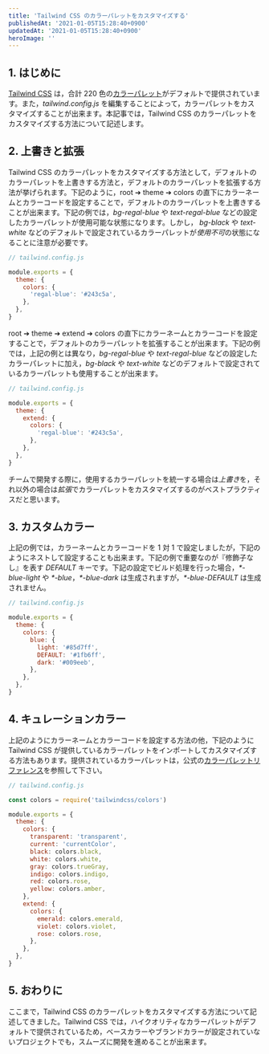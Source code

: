```yaml
---
title: 'Tailwind CSS のカラーパレットをカスタマイズする'
publishedAt: '2021-01-05T15:28:40+0900'
updatedAt: '2021-01-05T15:28:40+0900'
heroImage: ''
---
```


## 1. はじめに

[Tailwind CSS](https://tailwindcss.com/) は，合計 220 色の[カラーパレット](https://tailwindcss.com/docs/customizing-colors#color-palette-reference)がデフォルトで提供されています。また，_tailwind.config.js_ を編集することによって，カラーパレットをカスタマイズすることが出来ます。本記事では，Tailwind CSS のカラーパレットをカスタマイズする方法について記述します。

## 2. 上書きと拡張

Tailwind CSS のカラーパレットをカスタマイズする方法として，デフォルトのカラーパレットを上書きする方法と，デフォルトのカラーパレットを拡張する方法が挙げられます。下記のように，root ➔ theme ➔ colors の直下にカラーネームとカラーコードを設定することで，デフォルトのカラーパレットを上書きすることが出来ます。下記の例では，_bg-regal-blue_ や _text-regal-blue_ などの設定したカラーパレットが使用可能な状態になります。しかし，
_bg-black_ や _text-white_ などのデフォルトで設定されているカラーパレットが*使用不可*の状態になることに注意が必要です。

```js
// tailwind.config.js

module.exports = {
  theme: {
    colors: {
      'regal-blue': '#243c5a',
    },
  },
}
```

root ➔ theme ➔ extend ➔ colors の直下にカラーネームとカラーコードを設定することで，デフォルトのカラーパレットを拡張することが出来ます。下記の例では，上記の例とは異なり，_bg-regal-blue_ や _text-regal-blue_ などの設定したカラーパレットに加え，_bg-black_ や _text-white_ などのデフォルトで設定されているカラーパレットも使用することが出来ます。

```js
// tailwind.config.js

module.exports = {
  theme: {
    extend: {
      colors: {
        'regal-blue': '#243c5a',
      },
    },
  },
}
```

チームで開発する際に，使用するカラーパレットを統一する場合は*上書き*を，それ以外の場合は*拡張*でカラーパレットをカスタマイズするのがベストプラクティスだと思います。

<!-- 上書きをすることでビルド時のファイルサイズを削減することが出来ます。しかし，本番環境にデプロイする際に PurgeCSS を利用してファイルサイズを削減するため，大きなアドバンテージにはなりません。 -->

## 3. カスタムカラー

上記の例では，カラーネームとカラーコードを 1 対 1 で設定しましたが，下記のようにネストして設定することも出来ます。下記の例で重要なのが『修飾子なし』を表す _DEFAULT_ キーです。下記の設定でビルド処理を行った場合，_\*-blue-light_ や _\*-blue_，_\*-blue-dark_ は生成されますが，_\*-blue-DEFAULT_ は生成されません。

```js
// tailwind.config.js

module.exports = {
  theme: {
    colors: {
      blue: {
        light: '#85d7ff',
        DEFAULT: '#1fb6ff',
        dark: '#009eeb',
      },
    },
  },
}
```

## 4. キュレーションカラー

上記のようにカラーネームとカラーコードを設定する方法の他，下記のように Tailwind CSS が提供しているカラーパレットをインポートしてカスタマイズする方法もあります。提供されているカラーパレットは，公式の[カラーパレットリファレンス](https://tailwindcss.com/docs/customizing-colors#color-palette-reference)を参照して下さい。

```js
// tailwind.config.js

const colors = require('tailwindcss/colors')

module.exports = {
  theme: {
    colors: {
      transparent: 'transparent',
      current: 'currentColor',
      black: colors.black,
      white: colors.white,
      gray: colors.trueGray,
      indigo: colors.indigo,
      red: colors.rose,
      yellow: colors.amber,
    },
    extend: {
      colors: {
        emerald: colors.emerald,
        violet: colors.violet,
        rose: colors.rose,
      },
    },
  },
}
```

## 5. おわりに

ここまで，Tailwind CSS のカラーパレットをカスタマイズする方法について記述してきました。Tailwind CSS では，ハイクオリティなカラーパレットがデフォルトで提供されているため，ベースカラーやブランドカラーが設定されていないプロジェクトでも，スムーズに開発を進めることが出来ます。
